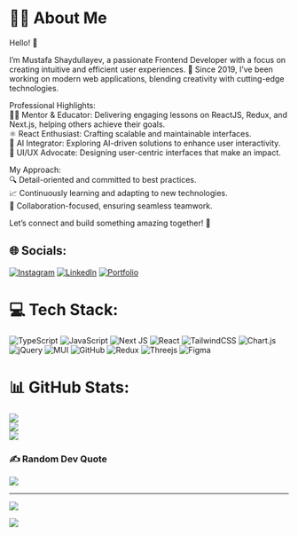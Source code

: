 # 👨‍💻 About Me
Hello! 👋

I’m Mustafa Shaydullayev, a passionate Frontend Developer with a focus on creating intuitive and efficient user experiences. 🚀 Since 2019, I’ve been working on modern web applications, blending creativity with cutting-edge technologies.

Professional Highlights:<br/>
🧑‍🏫 Mentor & Educator: Delivering engaging lessons on ReactJS, Redux, and Next.js, helping others achieve their goals.<br/>
⚛️ React Enthusiast: Crafting scalable and maintainable interfaces.<br/>
🤖 AI Integrator: Exploring AI-driven solutions to enhance user interactivity.<br/>
🎨 UI/UX Advocate: Designing user-centric interfaces that make an impact.<br/>

My Approach:<br/>
🔍 Detail-oriented and committed to best practices.<br/>
📈 Continuously learning and adapting to new technologies.<br/>
🤝 Collaboration-focused, ensuring seamless teamwork.<br/>

Let’s connect and build something amazing together! 🚀


## 🌐 Socials:
[![Instagram](https://img.shields.io/badge/Instagram-%23E4405F.svg?logo=Instagram&logoColor=white)](https://instagram.com/mustafo.coder) [![LinkedIn](https://img.shields.io/badge/LinkedIn-%230077B5.svg?logo=linkedin&logoColor=white)](https://linkedin.com/in/mustafo-coder) [![Portfolio](https://img.shields.io/badge/Portfolio-%23000000.svg?style=for-the-badge&logo=firefox&logoColor=#FF7139)](https://mustafo-coder.uz)

# 💻 Tech Stack:
![TypeScript](https://img.shields.io/badge/typescript-%23007ACC.svg?style=for-the-badge&logo=typescript&logoColor=white) ![JavaScript](https://img.shields.io/badge/javascript-%23323330.svg?style=for-the-badge&logo=javascript&logoColor=%23F7DF1E) ![Next JS](https://img.shields.io/badge/Next-black?style=for-the-badge&logo=next.js&logoColor=white) ![React](https://img.shields.io/badge/react-%2320232a.svg?style=for-the-badge&logo=react&logoColor=%2361DAFB) ![TailwindCSS](https://img.shields.io/badge/tailwindcss-%2338B2AC.svg?style=for-the-badge&logo=tailwind-css&logoColor=white) ![Chart.js](https://img.shields.io/badge/chart.js-F5788D.svg?style=for-the-badge&logo=chart.js&logoColor=white) ![jQuery](https://img.shields.io/badge/jquery-%230769AD.svg?style=for-the-badge&logo=jquery&logoColor=white) ![MUI](https://img.shields.io/badge/MUI-%230081CB.svg?style=for-the-badge&logo=material-ui&logoColor=white) ![GitHub](https://img.shields.io/badge/GitHub-%23121011.svg?style=for-the-badge&logo=github&logoColor=white) ![Redux](https://img.shields.io/badge/redux-%23593d88.svg?style=for-the-badge&logo=redux&logoColor=white) ![Threejs](https://img.shields.io/badge/threejs-black?style=for-the-badge&logo=three.js&logoColor=white) ![Figma](https://img.shields.io/badge/figma-%23F24E1E.svg?style=for-the-badge&logo=figma&logoColor=white)
# 📊 GitHub Stats:
![](https://github-readme-stats.vercel.app/api?username=mustafo-coder&theme=dark&hide_border=false&include_all_commits=false&count_private=false)<br/>
![](https://github-readme-streak-stats.herokuapp.com/?user=mustafo-coder&theme=dark&hide_border=false)<br/>
![](https://github-readme-stats.vercel.app/api/top-langs/?username=mustafo-coder&theme=dark&hide_border=false&include_all_commits=false&count_private=false&layout=compact)

### ✍️ Random Dev Quote
![](https://quotes-github-readme.vercel.app/api?type=horizontal&theme=radical)

---
[![](https://visitcount.itsvg.in/api?id=mustafo-coder&label=Profile%20Views&icon=5&pretty=false)](https://visitcount.itsvg.in)

![](https://komarev.com/ghpvc/?username=mustafo-coder&color=green)
<!-- Proudly created with GPRM ( https://gprm.itsvg.in ) -->
